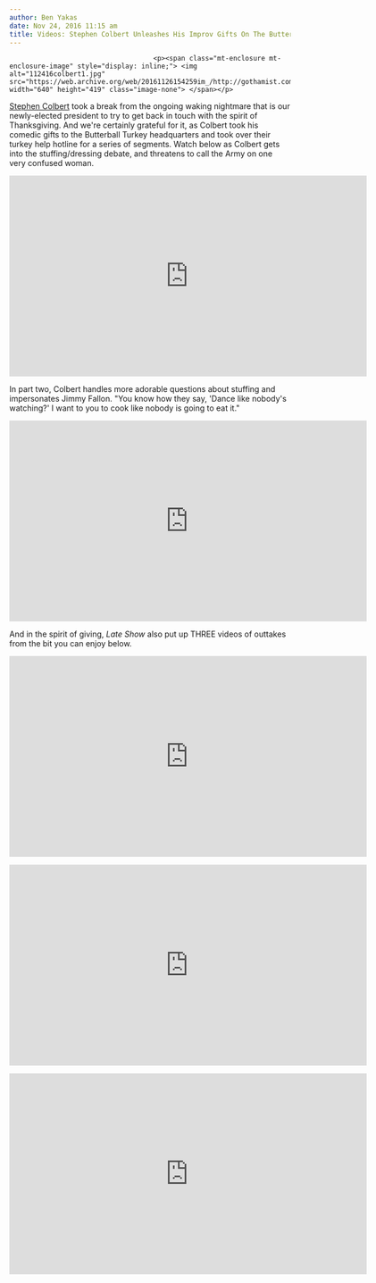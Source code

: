 ```yaml
---
author: Ben Yakas
date: Nov 24, 2016 11:15 am
title: Videos: Stephen Colbert Unleashes His Improv Gifts On The Butterball Turkey Hotline
---
```


	
										<p><span class="mt-enclosure mt-enclosure-image" style="display: inline;"> <img alt="112416colbert1.jpg" src="https://web.archive.org/web/20161126154259im_/http://gothamist.com/attachments/byakas/112416colbert1.jpg" width="640" height="419" class="image-none"> </span></p>

<p><a href="https://web.archive.org/web/20161126154259/http://gothamist.com/tags/stephencolbert">Stephen Colbert</a> took a break from the ongoing waking nightmare that is our newly-elected president to try to get back in touch with the spirit of Thanksgiving. And we&apos;re certainly grateful for it, as Colbert took his comedic gifts to the Butterball Turkey headquarters and took over their turkey help hotline for a series of segments. Watch below as Colbert gets into the stuffing/dressing debate, and threatens to call the Army on one very confused woman.</p>

<p><iframe width="640" height="360" src="https://web.archive.org/web/20161126154259if_/https://www.youtube.com/embed/QLCCFqFmzYY" frameborder="0" allowfullscreen></iframe></p>

<p>In part two, Colbert handles more adorable questions about stuffing and impersonates Jimmy Fallon. &quot;You know how they say, &apos;Dance like nobody&apos;s watching?&apos; I want to you to cook like nobody is going to eat it.&quot;</p>

<p><iframe width="640" height="360" src="https://web.archive.org/web/20161126154259if_/https://www.youtube.com/embed/wlw3GqhiBzU" frameborder="0" allowfullscreen></iframe></p>

<p>And in the spirit of giving, <em>Late Show</em> also put up THREE videos of outtakes from the bit you can enjoy below. </p>

<p><iframe width="640" height="360" src="https://web.archive.org/web/20161126154259if_/https://www.youtube.com/embed/QtDfiXSBt5U" frameborder="0" allowfullscreen></iframe></p>

<p><iframe width="640" height="360" src="https://web.archive.org/web/20161126154259if_/https://www.youtube.com/embed/6nX8_9NDV3I" frameborder="0" allowfullscreen></iframe></p>

<p><iframe width="640" height="360" src="https://web.archive.org/web/20161126154259if_/https://www.youtube.com/embed/KtI3l3Z89ks" frameborder="0" allowfullscreen></iframe><br>
</p>					
										
									
				